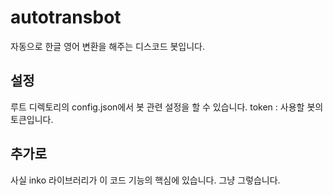 # autotransbot
자동으로 한글 영어 변환을 해주는 디스코드 봇입니다.

## 설정
루트 디렉토리의 config.json에서 봇 관련 설정을 할 수 있습니다.
token : 사용할 봇의 토큰입니다.

## 추가로
사실 inko 라이브러리가 이 코드 기능의 핵심에 있습니다. 그냥 그렇습니다.